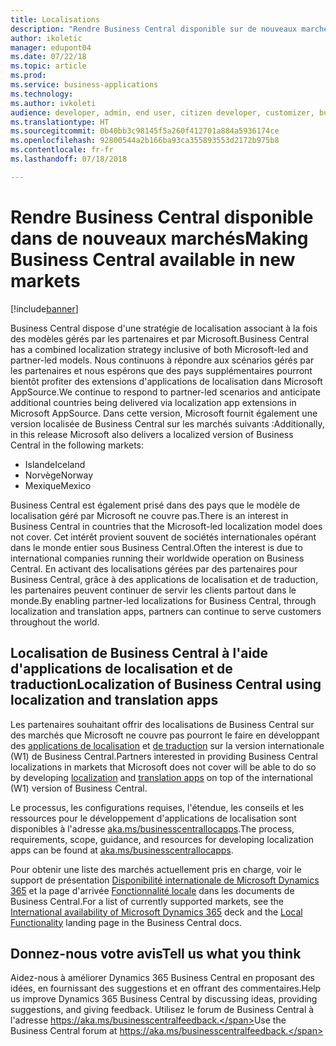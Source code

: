 ```yaml
---
title: Localisations
description: "Rendre Business Central disponible sur de nouveaux marchés"
author: ikoletic
manager: edupont04
ms.date: 07/22/18
ms.topic: article
ms.prod: 
ms.service: business-applications
ms.technology: 
ms.author: ivkoleti
audience: developer, admin, end user, citizen developer, customizer, business analyst, IT pro
ms.translationtype: HT
ms.sourcegitcommit: 0b40bb3c98145f5a260f412701a884a5936174ce
ms.openlocfilehash: 92800544a2b166ba93ca355893553d2172b975b8
ms.contentlocale: fr-fr
ms.lasthandoff: 07/18/2018

---
```


# <a name="making-business-central-available-in-new-markets"></a><span data-ttu-id="2309b-103">Rendre Business Central disponible dans de nouveaux marchés</span><span class="sxs-lookup"><span data-stu-id="2309b-103">Making Business Central available in new markets</span></span>

[!include[banner](../../includes/banner.md)]

<span data-ttu-id="2309b-104">Business Central dispose d'une stratégie de localisation associant à la fois des modèles gérés par les partenaires et par Microsoft.</span><span class="sxs-lookup"><span data-stu-id="2309b-104">Business Central has a combined localization strategy inclusive of both Microsoft-led and partner-led models.</span></span> <span data-ttu-id="2309b-105">Nous continuons à répondre aux scénarios gérés par les partenaires et nous espérons que des pays supplémentaires pourront bientôt profiter des extensions d'applications de localisation dans Microsoft AppSource.</span><span class="sxs-lookup"><span data-stu-id="2309b-105">We continue to respond to partner-led scenarios and anticipate additional countries being delivered via localization app extensions in Microsoft AppSource.</span></span> <span data-ttu-id="2309b-106">Dans cette version, Microsoft fournit également une version localisée de Business Central sur les marchés suivants :</span><span class="sxs-lookup"><span data-stu-id="2309b-106">Additionally, in this release Microsoft also delivers a localized version of Business Central in the following markets:</span></span>

- <span data-ttu-id="2309b-107">Islande</span><span class="sxs-lookup"><span data-stu-id="2309b-107">Iceland</span></span>
- <span data-ttu-id="2309b-108">Norvège</span><span class="sxs-lookup"><span data-stu-id="2309b-108">Norway</span></span>
- <span data-ttu-id="2309b-109">Mexique</span><span class="sxs-lookup"><span data-stu-id="2309b-109">Mexico</span></span>

<span data-ttu-id="2309b-110">Business Central est également prisé dans des pays que le modèle de localisation géré par Microsoft ne couvre pas.</span><span class="sxs-lookup"><span data-stu-id="2309b-110">There is an interest in Business Central in countries that the Microsoft-led localization model does not cover.</span></span> <span data-ttu-id="2309b-111">Cet intérêt provient souvent de sociétés internationales opérant dans le monde entier sous Business Central.</span><span class="sxs-lookup"><span data-stu-id="2309b-111">Often the interest is due to international companies running their worldwide operation on Business Central.</span></span> <span data-ttu-id="2309b-112">En activant des localisations gérées par des partenaires pour Business Central, grâce à des applications de localisation et de traduction, les partenaires peuvent continuer de servir les clients partout dans le monde.</span><span class="sxs-lookup"><span data-stu-id="2309b-112">By enabling partner-led localizations for Business Central, through localization and translation apps, partners can continue to serve customers throughout the world.</span></span>  

## <a name="localization-of-business-central-using-localization-and-translation-apps"></a><span data-ttu-id="2309b-113">Localisation de Business Central à l'aide d'applications de localisation et de traduction</span><span class="sxs-lookup"><span data-stu-id="2309b-113">Localization of Business Central using localization and translation apps</span></span>
<span data-ttu-id="2309b-114">Les partenaires souhaitant offrir des localisations de Business Central sur des marchés que Microsoft ne couvre pas pourront le faire en développant des [applications de localisation](https://aka.ms/businesscentrallocapps) et [de traduction](/dynamics365/business-central/dev-itpro/developer/devenv-work-with-translation-files#translation-and-localization-apps) sur la version internationale (W1) de Business Central.</span><span class="sxs-lookup"><span data-stu-id="2309b-114">Partners interested in providing Business Central localizations in markets that Microsoft does not cover will be able to do so by developing [localization](https://aka.ms/businesscentrallocapps) and [translation apps](/dynamics365/business-central/dev-itpro/developer/devenv-work-with-translation-files#translation-and-localization-apps) on top of the international (W1) version of Business Central.</span></span>

<span data-ttu-id="2309b-115">Le processus, les configurations requises, l'étendue, les conseils et les ressources pour le développement d'applications de localisation sont disponibles à l'adresse [aka.ms/businesscentrallocapps](//aka.ms/businesscentrallocapps).</span><span class="sxs-lookup"><span data-stu-id="2309b-115">The process, requirements, scope, guidance, and resources for developing localization apps can be found at [aka.ms/businesscentrallocapps](//aka.ms/businesscentrallocapps).</span></span>  

<span data-ttu-id="2309b-116">Pour obtenir une liste des marchés actuellement pris en charge, voir le support de présentation [Disponibilité internationale de Microsoft Dynamics 365](https://docs.microsoft.com/dynamics365/get-started/availability) et la page d'arrivée [Fonctionnalité locale](/dynamics365/business-central/about-localization) dans les documents de Business Central.</span><span class="sxs-lookup"><span data-stu-id="2309b-116">For a list of currently supported markets, see the [International availability of Microsoft Dynamics 365](https://docs.microsoft.com/dynamics365/get-started/availability) deck and the [Local Functionality](/dynamics365/business-central/about-localization) landing page in the Business Central docs.</span></span>

<!--
## Status
### Availability
Cloud, on-premises, hybrid
### Regional availability
No regional restrictions.
-->

## <a name="tell-us-what-you-think"></a><span data-ttu-id="2309b-117">Donnez-nous votre avis</span><span class="sxs-lookup"><span data-stu-id="2309b-117">Tell us what you think</span></span>
<span data-ttu-id="2309b-118">Aidez-nous à améliorer Dynamics 365 Business Central en proposant des idées, en fournissant des suggestions et en offrant des commentaires.</span><span class="sxs-lookup"><span data-stu-id="2309b-118">Help us improve Dynamics 365 Business Central by discussing ideas, providing suggestions, and giving feedback.</span></span> <span data-ttu-id="2309b-119">Utilisez le forum de Business Central à l'adresse https://aka.ms/businesscentralfeedback.</span><span class="sxs-lookup"><span data-stu-id="2309b-119">Use the Business Central forum at https://aka.ms/businesscentralfeedback.</span></span>

